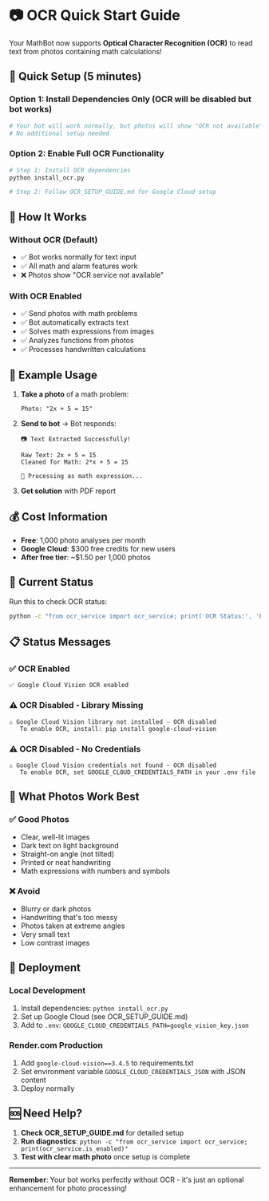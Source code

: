 # 📷 OCR Quick Start Guide

Your MathBot now supports **Optical Character Recognition (OCR)** to read text from photos containing math calculations!

## 🚀 Quick Setup (5 minutes)

### Option 1: Install Dependencies Only (OCR will be disabled but bot works)
```bash
# Your bot will work normally, but photos will show "OCR not available"
# No additional setup needed
```

### Option 2: Enable Full OCR Functionality
```bash
# Step 1: Install OCR dependencies
python install_ocr.py

# Step 2: Follow OCR_SETUP_GUIDE.md for Google Cloud setup
```

## 📱 How It Works

### Without OCR (Default)
- ✅ Bot works normally for text input
- ✅ All math and alarm features work
- ❌ Photos show "OCR service not available"

### With OCR Enabled
- ✅ Send photos with math problems
- ✅ Bot automatically extracts text
- ✅ Solves math expressions from images
- ✅ Analyzes functions from photos
- ✅ Processes handwritten calculations

## 🎯 Example Usage

1. **Take a photo** of a math problem:
   ```
   Photo: "2x + 5 = 15"
   ```

2. **Send to bot** → Bot responds:
   ```
   📷 Text Extracted Successfully!
   
   Raw Text: 2x + 5 = 15
   Cleaned for Math: 2*x + 5 = 15
   
   🧮 Processing as math expression...
   ```

3. **Get solution** with PDF report

## 💰 Cost Information

- **Free**: 1,000 photo analyses per month
- **Google Cloud**: $300 free credits for new users
- **After free tier**: ~$1.50 per 1,000 photos

## 🔧 Current Status

Run this to check OCR status:
```bash
python -c "from ocr_service import ocr_service; print('OCR Status:', 'Enabled' if ocr_service.is_enabled else 'Disabled')"
```

## 📋 Status Messages

### ✅ OCR Enabled
```
✅ Google Cloud Vision OCR enabled
```

### ⚠️ OCR Disabled - Library Missing
```
⚠️ Google Cloud Vision library not installed - OCR disabled
   To enable OCR, install: pip install google-cloud-vision
```

### ⚠️ OCR Disabled - No Credentials
```
⚠️ Google Cloud Vision credentials not found - OCR disabled
   To enable OCR, set GOOGLE_CLOUD_CREDENTIALS_PATH in your .env file
```

## 🎯 What Photos Work Best

### ✅ Good Photos
- Clear, well-lit images
- Dark text on light background
- Straight-on angle (not tilted)
- Printed or neat handwriting
- Math expressions with numbers and symbols

### ❌ Avoid
- Blurry or dark photos
- Handwriting that's too messy
- Photos taken at extreme angles
- Very small text
- Low contrast images

## 🚀 Deployment

### Local Development
1. Install dependencies: `python install_ocr.py`
2. Set up Google Cloud (see OCR_SETUP_GUIDE.md)
3. Add to `.env`: `GOOGLE_CLOUD_CREDENTIALS_PATH=google_vision_key.json`

### Render.com Production
1. Add `google-cloud-vision==3.4.5` to requirements.txt
2. Set environment variable `GOOGLE_CLOUD_CREDENTIALS_JSON` with JSON content
3. Deploy normally

## 🆘 Need Help?

1. **Check OCR_SETUP_GUIDE.md** for detailed setup
2. **Run diagnostics**: `python -c "from ocr_service import ocr_service; print(ocr_service.is_enabled)"`
3. **Test with clear math photo** once setup is complete

---

**Remember**: Your bot works perfectly without OCR - it's just an optional enhancement for photo processing!
